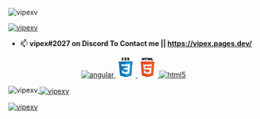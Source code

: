 <p align="left"> <img src="https://komarev.com/ghpvc/?username=vipexv&label=Profile%20views&color=0e75b6&style=flat" alt="vipexv" /> </p>

<p align="left"> <a href="https://github.com/ryo-ma/github-profile-trophy"><img src="https://github-profile-trophy.vercel.app/?username=vipexv" alt="vipexv" /></a> </p>

- 📫 **vipex#2027 on Discord To Contact me || https://vipex.pages.dev/**


<!-- <h3 align="Center"></h3> -->
<p align="center"> <a href="https://www.lua.org/" target="_blank" rel="noreferrer"> <img src="https://cdn.discordapp.com/attachments/839129248265666589/1060993145418027098/Lua-Logo.svg.png" alt="angular" width="40" height="40"/> <a href="https://www.w3schools.com/css/" target="_blank" rel="noreferrer"> <img src="https://raw.githubusercontent.com/devicons/devicon/master/icons/css3/css3-original-wordmark.svg" alt="css3" width="40" height="40"/> </a> <a href="https://www.w3.org/html/" target="_blank" rel="noreferrer"> <img src="https://raw.githubusercontent.com/devicons/devicon/master/icons/html5/html5-original-wordmark.svg" alt="html5" width="40" height="40"/> <a href="https://www.w3.org/html/" target="_blank" rel="noreferrer"> <img src="https://cdn.discordapp.com/attachments/839129248265666589/1088535139845423204/JavaScript-logo.png" alt="html5" width="40" height="40"/></p>

<p><img align="left" src="https://github-readme-stats.vercel.app/api/top-langs?username=vipexv&show_icons=true&locale=en&layout=compact" alt="vipexv" /></p>

<p>&nbsp;<img align="center" src="https://github-readme-stats.vercel.app/api?username=vipexv&show_icons=true&locale=en" alt="vipexv" /></p>

<p><img align="center" src="https://github-readme-streak-stats.herokuapp.com/?user=vipexv&" alt="vipexv" /></p>
